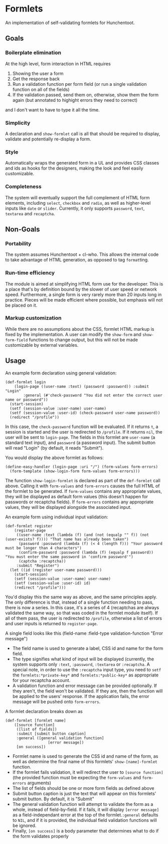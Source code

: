 Formlets
========

An implementation of self-validating formlets for Hunchentoot.

Goals
-----

### Boilerplate elimination
At the high level, form interaction in HTML requires 

1. Showing the user a form
2. Get the response back
3. Run a validation function per form field (or run a single validation function on all of the fields)
4. If the validation passed, send them on, otherwise, show them the form again (but annotated to highight errors they need to correct)

and I don't want to have to type it all the time.

### Simplicity
A declaration and `show-formlet` call is all that should be required to display, validate and potentially re-display a form.

### Style
Automatically wraps the generated form in a UL and provides CSS classes and ids as hooks for the designers, making the look and feel easily customizable.

### Completeness
The system will eventually support the full complement of HTML form elements, including `select`, `checkbox` and `radio`, as well as higher-level inputs like `date` or `slider`. Currently, it only supports `password`, `text`, `textarea` and `recaptcha`.

Non-Goals
---------

### Portability
The system assumes Hunchentoot + cl-who. This allows the internal code to take advantage of HTML generation, as opposed to tag `format`ting.

### Run-time efficiency
The module is aimed at simplifying HTML form use for the developer. This is a place that's by definition bound by the slower of user speed or network speed. Furthermore, a single form is very rarely more than 20 inputs long in practice. Pieces will be made efficient where possible, but emphasis will not be placed on it.

### Markup customization
While there are no assumptions about the CSS, formlet HTML markup is fixed by the implementation. A user can modify the `show-form` and `show-form-field` functions to change output, but this will not be made customizable by external variables.

Usage
-----

An example form declaration using general validation:

	(def-formlet login 
	    (login-page ((user-name :text) (password :password)) :submit "Login"
			:general (#'check-password "You did not enter the correct user name or password"))
	  (start-session)
	  (setf (session-value :user-name) user-name)
	  (setf (session-value :user-id) (check-password user-name password))
	  (redirect "/profile"))

In this case, the `check-password` function will be evaluated. If it returns `t`, a session is started and the user is redirected to `/profile`. If it returns `nil`, the user will be sent to `login-page`. The fields in this formlet are `user-name` (a standard text input), and `password` (a password input). The submit button will read "Login" (by default, it reads "Submit").

You would display the above formlet as follows:

	(define-easy-handler (login-page :uri "/") (form-values form-errors)
	  (form-template (show-login-form form-values form-errors)))

The function `show-login-formlet` is declared as part of the `def-formlet` call above. Calling it with `form-values` and `form-errors` causes the full HTML of the formlet to be generated. If `form-values` contains any appropriate values, they will be displayed as default form values (this doesn't happen for passwords or recaptcha fields). If `form-errors` contains any appropriate values, they will be displayed alongside the associated input.

An example form using individual input validation:

	(def-formlet register 
	    (register-page 
	     ((user-name :text (lambda (f) (and (not (equalp "" f)) (not (user-exists? f)))) "That name has already been taken")
	      (password :password (lambda (f) (< 4 (length f))) "Your password must be longer than 4 characters")
	      (confirm-password :password (lambda (f) (equalp f password)) "You must enter the same password in 'confirm password'")
	      (captcha :recaptcha))
	     :submit "Register")
	  (let ((id (register user-name password)))
	    (start-session)
	    (setf (session-value :user-name) user-name)
	    (setf (session-value :user-id) id)
	    (redirect "/profile")))

You'd display this the same way as above, and the same principles apply. The only difference is that, instead of a single function needing to pass, there is now a series. In this case, it's a series of 4 (recaptchas are always validated the same way, so that was coded in the formlet module itself). If all of them pass, the user is redirected to `/profile`, otherwise a list of errors and user inputs is returned to `register-page`.

A single field looks like this
	(field-name :field-type validation-function "Error message")

+ The field name is used to generate a label, CSS id and name for the form field. 
+ The type signifies what kind of input will be displayed (currently, the system supports only `:text`, `:password`, `:textarea` or `:recaptcha`. A special note, in order to use the `:recaptcha` input type, you need to `setf` the `formlets:*private-key*` and `formlets:*public-key*` as appropriate for your recaptcha account.
+ A validation function and error message can be provided optionally. If they aren't, the field won't be validated. If they are, then the function will be applied to the users' response. If the application fails, the error message will be pushed onto `form-errors`.

A formlet declaration breaks down as

	(def-formlet [formlet name]
	    ([source function]
	     ([list of fields])
	     :submit [submit button caption]
	     :general ([general validation function] 
                       [error message])
	     [on success])

+ Formlet name is used to generate the CSS id and name of the form, as well as determine the final name of this formlets' `show-[name]-formlet` function.
+ If the formlet fails validation, it will redirect the user to `[source function]` (the provided function must be expecting the `form-values` and `form-errors` arguments)
+ The list of fields should be one or more form fields as defined above
+ Submit button caption is just the text that will appear on this formlets' submit button. By default, it is "Submit"
+ The general validation function will attempt to validate the form as a whole, instead of field-by-field. If it fails, it will display `[error message]` as a field-independant error at the top of the formlet.`:general` defaults to `NIL`, and if it is provided, the individual field validation functions will be ignored.
+ Finally, `[on success]` is a body parameter that determines what to do if the form validates properly
